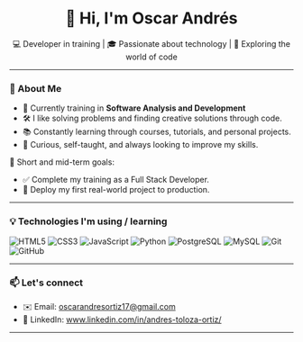 <h1 align="center">👋 Hi, I'm Oscar Andrés</h1>

<p align="center">
  💻 Developer in training | 🎓 Passionate about technology | 🚀 Exploring the world of code
</p>

---

### 🌱 About Me
- 🎯 Currently training in **Software Analysis and Development**
- 🛠️ I like solving problems and finding creative solutions through code.
- 📚 Constantly learning through courses, tutorials, and personal projects.
- 🧩 Curious, self-taught, and always looking to improve my skills.

🎯 Short and mid-term goals:
- ✅ Complete my training as a Full Stack Developer.
- 🚀 Deploy my first real-world project to production.

---

### 💡 Technologies I'm using / learning
![HTML5](https://img.shields.io/badge/-HTML5-E34F26?style=flat&logo=html5&logoColor=white)
![CSS3](https://img.shields.io/badge/-CSS3-1572B6?style=flat&logo=css3)
![JavaScript](https://img.shields.io/badge/-JavaScript-F7DF1E?style=flat&logo=javascript&logoColor=black)
![Python](https://img.shields.io/badge/-Python-3776AB?style=flat&logo=python&logoColor=white)
![PostgreSQL](https://img.shields.io/badge/-PostgreSQL-336791?style=flat&logo=postgresql&logoColor=white)
![MySQL](https://img.shields.io/badge/-MySQL-4479A1?style=flat&logo=mysql&logoColor=white)
![Git](https://img.shields.io/badge/-Git-F05032?style=flat&logo=git&logoColor=white)
![GitHub](https://img.shields.io/badge/-GitHub-181717?style=flat&logo=github)

---

### 📫 Let's connect
- ✉️ Email: oscarandresortiz17@gmail.com
- 💼 LinkedIn: www.linkedin.com/in/andres-toloza-ortiz/

---

